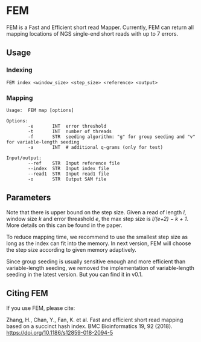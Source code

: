 # FEM
FEM is a Fast and Efficient short read Mapper. Currently, FEM can return all mapping locations of NGS single-end short reads with up to 7 errors.

## Usage
### Indexing
```
FEM index <window_size> <step_size> <reference> <output>
```

### Mapping
```
Usage:  FEM map [options]

Options:
        -e       INT  error threshold
        -t       INT  number of threads
        -f       STR  seeding algorithm: "g" for group seeding and "v" for variable-length seeding
        -a       INT  # additional q-grams (only for test)

Input/output:
        --ref    STR  Input reference file
        --index  STR  Input index file
        --read1  STR  Input read1 file
        -o       STR  Output SAM file
```

## Parameters
Note that there is upper bound on the step size. Given a read of length _l_, window size _k_ and error threashold _e_, the max step size is _l/(e+2) − k + 1_. More details on this can be found in the paper.

To reduce mapping time, we recommend to use the smallest step size as long as the index can fit into the memory. In next version, FEM will choose the step size according to given memory adaptively. 

Since group seeding is usually sensitive enough and more efficient than variable-length seeding, we removed the implementation of variable-length seeding in the latest version. But you can find it in v0.1.

## Citing FEM
If you use FEM, please cite:

Zhang, H., Chan, Y., Fan, K. et al. Fast and efficient short read mapping based on a succinct hash index. BMC Bioinformatics 19, 92 (2018). https://doi.org/10.1186/s12859-018-2094-5
